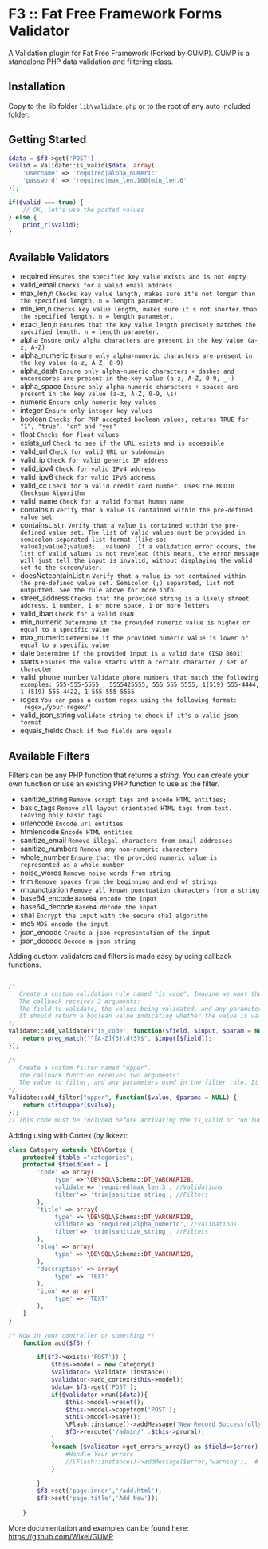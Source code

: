# F3 :: Fat Free Framework Forms Validator

A Validation plugin for Fat Free Framework (Forked by GUMP).
GUMP is a standalone PHP data validation and filtering class.

## Installation

Copy to the lib folder `lib\validate.php` or to the root of any auto included folder.

## Getting Started

```php
$data = $f3->get('POST')
$valid = Validate::is_valid($data, array(
	'username' => 'required|alpha_numeric',
	'password' => 'required|max_len,100|min_len,6'
));

if($valid === true) {
	// OK, let's use the posted values
} else {
	print_r($valid);
}
```
Available Validators
--------------------
* required `Ensures the specified key value exists and is not empty`
* valid_email `Checks for a valid email address`
* max_len,n `Checks key value length, makes sure it's not longer than the specified length. n = length parameter.`
* min_len,n `Checks key value length, makes sure it's not shorter than the specified length. n = length parameter.`
* exact_len,n `Ensures that the key value length precisely matches the specified length. n = length parameter.`
* alpha `Ensure only alpha characters are present in the key value (a-z, A-Z)`
* alpha_numeric `Ensure only alpha-numeric characters are present in the key value (a-z, A-Z, 0-9)`
* alpha_dash `Ensure only alpha-numeric characters + dashes and underscores are present in the key value (a-z, A-Z, 0-9, _-)`
* alpha_space `Ensure only alpha-numeric characters + spaces are present in the key value (a-z, A-Z, 0-9, \s)`
* numeric `Ensure only numeric key values`
* integer `Ensure only integer key values`
* boolean `Checks for PHP accepted boolean values, returns TRUE for "1", "true", "on" and "yes"`
* float `Checks for float values`
* exists_url `Check to see if the URL exists and is accessible`
* valid_url `Check for valid URL or subdomain`
* valid_ip `Check for valid generic IP address`
* valid_ipv4 `Check for valid IPv4 address`
* valid_ipv6 `Check for valid IPv6 address`
* valid_cc `Check for a valid credit card number. Uses the MOD10 Checksum Algorithm`
* valid_name `Check for a valid format human name`
* contains,n `Verify that a value is contained within the pre-defined value set`
* containsList,n `Verify that a value is contained within the pre-defined value set. The list of valid values must be provided in semicolon-separated list format (like so: value1;value2;value3;..;valuen). If a validation error occurs, the list of valid values is not revelead (this means, the error message will just tell the input is invalid, without displaying the valid set to the screen/user.`
* doesNotcontainList,n `Verify that a value is not contained within the pre-defined value set. Semicolon (;) separated, list not outputted. See the rule above for more info.`
* street_address `Checks that the provided string is a likely street address. 1 number, 1 or more space, 1 or more letters`
* valid_iban `Check for a valid IBAN`
* min_numeric `Determine if the provided numeric value is higher or equal to a specific value`
* max_numeric `Determine if the provided numeric value is lower or equal to a specific value`
* date `Determine if the provided input is a valid date (ISO 8601)`
* starts `Ensures the value starts with a certain character / set of character`
* valid_phone_number `Validate phone numbers that match the following examples: 555-555-5555 , 5555425555, 555 555 5555, 1(519) 555-4444, 1 (519) 555-4422, 1-555-555-5555`
* regex `You can pass a custom regex using the following format: 'regex,/your-regex/'`
* valid_json_string `validate string to check if it's a valid json format`
* equals_fields `Check if two fields are equals`

Available Filters
-----------------
Filters can be any PHP function that returns a _string_. You can create your own function or use an existing PHP function to use as the filter.

* sanitize_string `Remove script tags and encode HTML entities;`
* basic_tags `Remove all layout orientated HTML tags from text. Leaving only basic tags`
* urlencode `Encode url entities`
* htmlencode `Encode HTML entities`
* sanitize_email `Remove illegal characters from email addresses`
* sanitize_numbers `Remove any non-numeric characters`
* whole_number `Ensure that the provided numeric value is represented as a whole number`
* noise_words `Remove noise words from string`
* trim `Remove spaces from the beginning and end of strings`
* rmpunctuation `Remove all known punctuation characters from a string`
* base64_encode `Base64 encode the input`
* base64_decode `Base64 decode the input`
* sha1 `Encrypt the input with the secure sha1 algorithm`
* md5 `MD5 encode the input`
* json_encode `Create a json representation of the input`
* json_decode `Decode a json string`

Adding custom validators and filters is made easy by using callback functions.

```php

/* 
   Create a custom validation rule named "is_code". Imagine we want the user to create a 6 letter code with 3 letters and 3 numbers eg: FAT300
   The callback receives 3 arguments:
   The field to validate, the values being validated, and any parameters used in the validation rule.
   It should return a boolean value indicating whether the value is valid.
*/
Validate::add_validator("is_code", function($field, $input, $param = NULL) {
    return preg_match("^[A-Z]{3}\d{3}$", $input[$field]);
});

/* 
   Create a custom filter named "upper".
   The callback function receives two arguments:
   The value to filter, and any parameters used in the filter rule. It should returned the filtered value.
*/
Validate::add_filter("upper", function($value, $params = NULL) {
    return strtoupper($value);
});
// This code must be included before activating the is_valid or run functions
```
Adding using with Cortex (by Ikkez):
```php
class Category extends \DB\Cortex {
    protected $table ="categories";
    protected $fieldConf = [
        'code' => array(
            'type' => \DB\SQL\Schema::DT_VARCHAR128,
            'validate'=> 'required|max_len,3', //Validations
            'filter'=> 'trim|sanitize_string', //Filters
        ),
        'title' => array(
            'type' => \DB\SQL\Schema::DT_VARCHAR128,
            'validate'=> 'required|alpha_numeric', //Validations
            'filter'=> 'trim|sanitize_string', //Filters
        ),
		'slug' => array(
            'type' => \DB\SQL\Schema::DT_VARCHAR128,
        ),
        'description' => array(
            'type' => 'TEXT'
        ),
        'icon' => array(
            'type' => 'TEXT'
        ),
	]
}

/* Now in your controller or something */
    function add($f3) {

        if($f3->exists('POST')) {
            $this->model = new Category()
            $validator= \Validate::instance();
            $validator->add_cortex($this->model);
            $data= $f3->get('POST');
            if($validator->run($data)){
                $this->model->reset();
                $this->model->copyfrom('POST');
                $this->model->save();
                \Flash::instance()->addMessage('New Record Successfully added to Database','success');
                $f3->reroute('/admin/' .$this->prural);
            }
            foreach ($validator->get_errors_array() as $field=>$error) {
                #Handle Your errors
                //\Flash::instance()->addMessage($error,'warning');  # Uncomment if you are using Flash
            }

        }
        $f3->set('page.inner','/add.html');
        $f3->set('page.title','Add New'));

    }
 ```
 More documentation and examples can be found here:
 https://github.com/Wixel/GUMP
